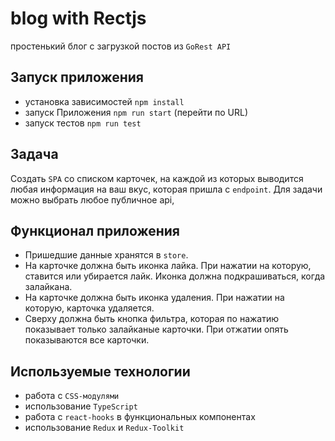 # blog with Rectjs

простенький блог с загрузкой постов из `GoRest API`

## Запуск приложения
-   установка зависимостей `npm install`
-   запуск Приложения `npm run start` (перейти по URL)
-   запуск тестов `npm run test`

## Задача
  Создать `SPA` со списком карточек, на каждой из которых выводится любая информация на ваш вкус, которая пришла с `endpoint`. Для задачи можно выбрать любое публичное api, 


## Функционал приложения
 - Пришедшие данные хранятся в `store`. 
 - На карточке должна быть иконка лайка. При нажатии на которую, ставится или убирается лайк. Иконка должна подкрашиваться, когда залайкана. 
 - На карточке должна быть иконка удаления. При нажатии на которую, карточка удаляется. 
 - Сверху должна быть кнопка фильтра, которая по нажатию показывает только залайканые карточки. При отжатии опять показываются все карточки. 
 

## Используемые технологии
-   работа с `CSS-модулями`
-   использование `TypeScript`
-   работа с `react-hooks` в функциональных компонентах
-   использование `Redux` и `Redux-Toolkit`


